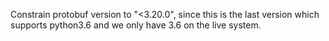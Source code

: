 Constrain protobuf version to "<3.20.0", since this is the last version which supports python3.6 and we only have 3.6 on the live system.
